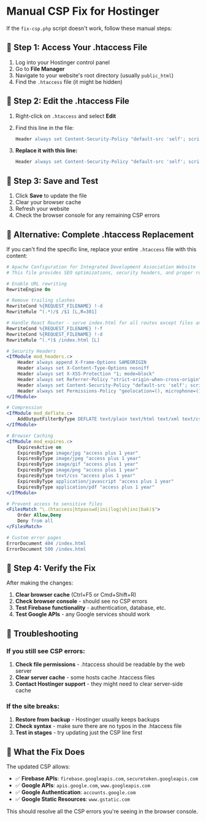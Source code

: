# Manual CSP Fix for Hostinger

If the `fix-csp.php` script doesn't work, follow these manual steps:

## 🔧 **Step 1: Access Your .htaccess File**

1. Log into your Hostinger control panel
2. Go to **File Manager**
3. Navigate to your website's root directory (usually `public_html`)
4. Find the `.htaccess` file (it might be hidden)

## 🔧 **Step 2: Edit the .htaccess File**

1. Right-click on `.htaccess` and select **Edit**
2. Find this line in the file:
   ```apache
   Header always set Content-Security-Policy "default-src 'self'; script-src 'self' 'unsafe-inline' 'unsafe-eval' https://www.googletagmanager.com https://www.google-analytics.com; style-src 'self' 'unsafe-inline' https://fonts.googleapis.com; font-src 'self' https://fonts.gstatic.com; img-src 'self' data: https:; connect-src 'self' https://www.google-analytics.com; frame-src 'self'; object-src 'none'; base-uri 'self'; form-action 'self';"
   ```

3. **Replace it with this line:**
   ```apache
   Header always set Content-Security-Policy "default-src 'self'; script-src 'self' 'unsafe-inline' 'unsafe-eval' https://www.googletagmanager.com https://www.google-analytics.com https://apis.google.com https://www.gstatic.com; style-src 'self' 'unsafe-inline' https://fonts.googleapis.com; font-src 'self' https://fonts.gstatic.com; img-src 'self' data: https:; connect-src 'self' https://www.google-analytics.com https://firebase.googleapis.com https://securetoken.googleapis.com https://identitytoolkit.googleapis.com https://www.googleapis.com; frame-src 'self' https://www.google.com https://accounts.google.com; object-src 'none'; base-uri 'self'; form-action 'self';"
   ```

## 🔧 **Step 3: Save and Test**

1. Click **Save** to update the file
2. Clear your browser cache
3. Refresh your website
4. Check the browser console for any remaining CSP errors

## 🔧 **Alternative: Complete .htaccess Replacement**

If you can't find the specific line, replace your entire `.htaccess` file with this content:

```apache
# Apache Configuration for Integrated Development Association Website
# This file provides SEO optimizations, security headers, and proper routing

# Enable URL rewriting
RewriteEngine On

# Remove trailing slashes
RewriteCond %{REQUEST_FILENAME} !-d
RewriteRule ^(.*)/$ /$1 [L,R=301]

# Handle React Router - serve index.html for all routes except files and directories
RewriteCond %{REQUEST_FILENAME} !-f
RewriteCond %{REQUEST_FILENAME} !-d
RewriteRule ^(.*)$ /index.html [L]

# Security Headers
<IfModule mod_headers.c>
    Header always append X-Frame-Options SAMEORIGIN
    Header always set X-Content-Type-Options nosniff
    Header always set X-XSS-Protection "1; mode=block"
    Header always set Referrer-Policy "strict-origin-when-cross-origin"
    Header always set Content-Security-Policy "default-src 'self'; script-src 'self' 'unsafe-inline' 'unsafe-eval' https://www.googletagmanager.com https://www.google-analytics.com https://apis.google.com https://www.gstatic.com; style-src 'self' 'unsafe-inline' https://fonts.googleapis.com; font-src 'self' https://fonts.gstatic.com; img-src 'self' data: https:; connect-src 'self' https://www.google-analytics.com https://firebase.googleapis.com https://securetoken.googleapis.com https://identitytoolkit.googleapis.com https://www.googleapis.com; frame-src 'self' https://www.google.com https://accounts.google.com; object-src 'none'; base-uri 'self'; form-action 'self';"
    Header always set Permissions-Policy "geolocation=(), microphone=(), camera=()"
</IfModule>

# Compression
<IfModule mod_deflate.c>
    AddOutputFilterByType DEFLATE text/plain text/html text/xml text/css application/xml application/xhtml+xml application/rss+xml application/javascript application/x-javascript application/json
</IfModule>

# Browser Caching
<IfModule mod_expires.c>
    ExpiresActive on
    ExpiresByType image/jpg "access plus 1 year"
    ExpiresByType image/jpeg "access plus 1 year"
    ExpiresByType image/gif "access plus 1 year"
    ExpiresByType image/png "access plus 1 year"
    ExpiresByType text/css "access plus 1 year"
    ExpiresByType application/javascript "access plus 1 year"
    ExpiresByType application/pdf "access plus 1 year"
</IfModule>

# Prevent access to sensitive files
<FilesMatch "\.(htaccess|htpasswd|ini|log|sh|inc|bak)$">
    Order Allow,Deny
    Deny from all
</FilesMatch>

# Custom error pages
ErrorDocument 404 /index.html
ErrorDocument 500 /index.html
```

## 🔧 **Step 4: Verify the Fix**

After making the changes:

1. **Clear browser cache** (Ctrl+F5 or Cmd+Shift+R)
2. **Check browser console** - should see no CSP errors
3. **Test Firebase functionality** - authentication, database, etc.
4. **Test Google APIs** - any Google services should work

## 🔧 **Troubleshooting**

### If you still see CSP errors:
1. **Check file permissions** - .htaccess should be readable by the web server
2. **Clear server cache** - some hosts cache .htaccess files
3. **Contact Hostinger support** - they might need to clear server-side cache

### If the site breaks:
1. **Restore from backup** - Hostinger usually keeps backups
2. **Check syntax** - make sure there are no typos in the .htaccess file
3. **Test in stages** - try updating just the CSP line first

## 🔧 **What the Fix Does**

The updated CSP allows:
- ✅ **Firebase APIs**: `firebase.googleapis.com`, `securetoken.googleapis.com`
- ✅ **Google APIs**: `apis.google.com`, `www.googleapis.com`
- ✅ **Google Authentication**: `accounts.google.com`
- ✅ **Google Static Resources**: `www.gstatic.com`

This should resolve all the CSP errors you're seeing in the browser console. 